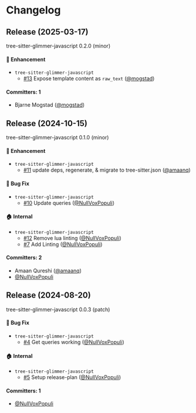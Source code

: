 # Changelog

## Release (2025-03-17)

tree-sitter-glimmer-javascript 0.2.0 (minor)

#### :rocket: Enhancement
* `tree-sitter-glimmer-javascript`
  * [#13](https://github.com/NullVoxPopuli/tree-sitter-glimmer-javascript/pull/13) Expose template content as `raw_text` ([@mogstad](https://github.com/mogstad))

#### Committers: 1
- Bjarne Mogstad ([@mogstad](https://github.com/mogstad))

## Release (2024-10-15)

tree-sitter-glimmer-javascript 0.1.0 (minor)

#### :rocket: Enhancement
* `tree-sitter-glimmer-javascript`
  * [#11](https://github.com/NullVoxPopuli/tree-sitter-glimmer-javascript/pull/11) update deps, regenerate, & migrate to tree-sitter.json ([@amaanq](https://github.com/amaanq))

#### :bug: Bug Fix
* `tree-sitter-glimmer-javascript`
  * [#10](https://github.com/NullVoxPopuli/tree-sitter-glimmer-javascript/pull/10) Update queries ([@NullVoxPopuli](https://github.com/NullVoxPopuli))

#### :house: Internal
* `tree-sitter-glimmer-javascript`
  * [#12](https://github.com/NullVoxPopuli/tree-sitter-glimmer-javascript/pull/12) Remove lua linting ([@NullVoxPopuli](https://github.com/NullVoxPopuli))
  * [#7](https://github.com/NullVoxPopuli/tree-sitter-glimmer-javascript/pull/7) Add Linting ([@NullVoxPopuli](https://github.com/NullVoxPopuli))

#### Committers: 2
- Amaan Qureshi ([@amaanq](https://github.com/amaanq))
- [@NullVoxPopuli](https://github.com/NullVoxPopuli)

## Release (2024-08-20)

tree-sitter-glimmer-javascript 0.0.3 (patch)

#### :bug: Bug Fix
* `tree-sitter-glimmer-javascript`
  * [#4](https://github.com/NullVoxPopuli/tree-sitter-glimmer-javascript/pull/4) Get queries working ([@NullVoxPopuli](https://github.com/NullVoxPopuli))

#### :house: Internal
* `tree-sitter-glimmer-javascript`
  * [#5](https://github.com/NullVoxPopuli/tree-sitter-glimmer-javascript/pull/5) Setup release-plan ([@NullVoxPopuli](https://github.com/NullVoxPopuli))

#### Committers: 1
- [@NullVoxPopuli](https://github.com/NullVoxPopuli)
